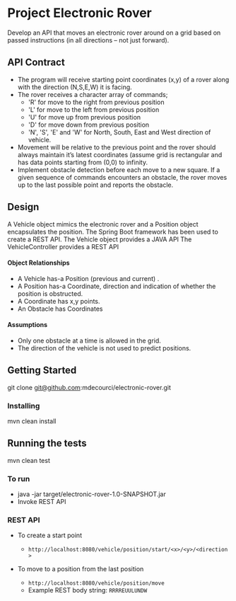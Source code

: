 # Project Electronic Rover

Develop an API that moves an electronic rover around on a grid based on passed instructions (in all directions – not just forward).

## API Contract
* The program will receive starting point coordinates (x,y) of a rover along with the direction (N,S,E,W) it is facing.
* The rover receives a character array of commands;
  * 'R' for move to the right from previous position
  * 'L' for move to the left from previous position
  * 'U' for move up from previous position
  * 'D' for move down from previous position
  * 'N', 'S', 'E' and 'W' for North, South, East and West direction of vehicle.
* Movement will be relative to the previous point and the rover should always maintain it’s latest coordinates (assume grid is rectangular and has data points starting from (0,0) to infinity.
* Implement obstacle detection before each move to a new square. If a given sequence of commands encounters an obstacle, the rover moves up to the last possible point and reports the obstacle.


## Design
A Vehicle object mimics the electronic rover and a Position object encapsulates the position.
The Spring Boot framework has been used to create a REST API.
The Vehicle object provides a JAVA API
The VehicleController provides a REST API
#### Object Relationships
* A Vehicle has-a Position (previous and current)                                             .
* A Position has-a Coordinate, direction and indication of whether the position is obstructed.
* A Coordinate has x,y points.
* An Obstacle has Coordinates
#### Assumptions
* Only one obstacle at a time is allowed in the grid.
* The direction of the vehicle is not used to predict positions.

## Getting Started

git clone git@github.com:mdecourci/electronic-rover.git

### Installing

mvn clean install

## Running the tests

mvn clean test

### To run

* java -jar target/electronic-rover-1.0-SNAPSHOT.jar
* Invoke REST API

### REST API

* To create a start point
  * `http://localhost:8080/vehicle/position/start/<x>/<y>/<direction>`

* To move to a position from the last position
  * `http://localhost:8080/vehicle/position/move`
  * Example REST body string:
`RRRREUULUNDW`
